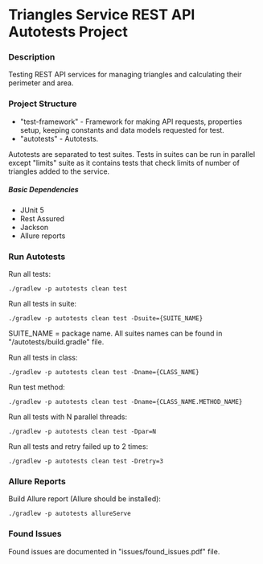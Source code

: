 # Triangles Service REST API Autotests Project

### Description

Testing REST API services for managing triangles and calculating their perimeter and area.


### Project Structure

  * "test-framework" - Framework for making API requests, properties setup, keeping constants and data models requested for test.
  * "autotests" - Autotests.
  
Autotests are separated to test suites. Tests in suites can be run in parallel except "limits" suite as it contains tests that check limits of number of triangles added to the service.
  
##### Basic Dependencies

  * JUnit 5
  * Rest Assured
  * Jackson
  * Allure reports 


### Run Autotests

Run all tests:
```
./gradlew -p autotests clean test
```

Run all tests in suite:
```
./gradlew -p autotests clean test -Dsuite={SUITE_NAME}
```

SUITE_NAME = package name. All suites names can be found in "/autotests/build.gradle" file.

Run all tests in class:
```
./gradlew -p autotests clean test -Dname={CLASS_NAME}
```

Run test method:
```
./gradlew -p autotests clean test -Dname={CLASS_NAME.METHOD_NAME}
```

Run all tests with N parallel threads:
```
./gradlew -p autotests clean test -Dpar=N
```

Run all tests and retry failed up to 2 times:
```
./gradlew -p autotests clean test -Dretry=3
```


### Allure Reports

Build Allure report (Allure should be installed):
```
./gradlew -p autotests allureServe
```


### Found Issues

Found issues are documented in "issues/found_issues.pdf" file.
